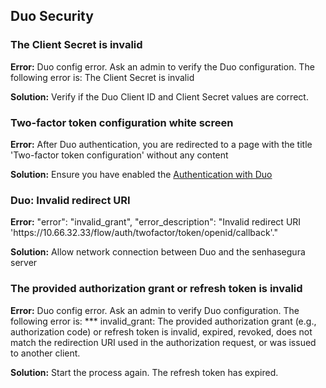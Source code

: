 ## Duo Security

### The Client Secret is invalid

**Error:** Duo config error. Ask an admin to verify the Duo configuration. The following error is: The Client Secret is invalid

**Solution:** Verify if the Duo Client ID and Client Secret values are correct.

### Two\-factor token configuration white screen

**Error:** After Duo authentication, you are redirected to a page with the title 'Two\-factor token configuration' without any content

**Solution:** Ensure you have enabled the [Authentication with Duo](/v3-33/docs/user-management-duo-authentication)

### Duo: Invalid redirect URI

**Error:** "error": "invalid\_grant", "error\_description": "Invalid redirect URI 'https://10\.66\.32\.33/flow/auth/twofactor/token/openid/callback'."

**Solution:** Allow network connection between Duo and the senhasegura server

### The provided authorization grant or refresh token is invalid

**Error:** Duo config error. Ask an admin to verify Duo configuration. The following error is: \*\*\* invalid\_grant: The provided authorization grant (e.g., authorization code) or refresh token is invalid, expired, revoked, does not match the redirection URI used in the authorization request, or was issued to another client.

**Solution:** Start the process again. The refresh token has expired.

